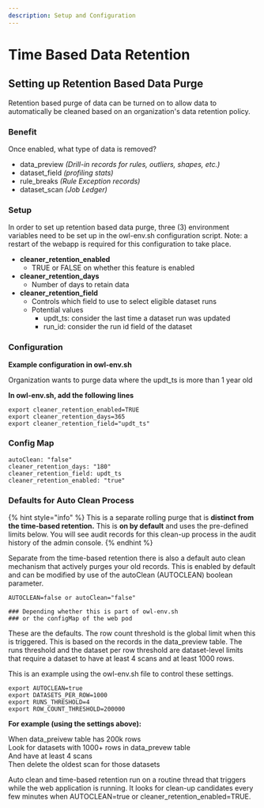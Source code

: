 ```yaml
---
description: Setup and Configuration
---
```


# Time Based Data Retention

## **Setting up Retention Based Data Purge**

Retention based purge of data can be turned on to allow data to automatically be cleaned based on an organization's data retention policy.

### **Benefit**

Once enabled, what type of data is removed?

* data\_preview _(Drill-in records for rules, outliers, shapes, etc.)_
* dataset\_field _(profiling stats)_
* rule\_breaks _(Rule Exception records)_
* dataset\_scan _(Job Ledger)_

### **Setup**

In order to set up retention based data purge, three (3) environment variables need to be set up in the owl-env.sh configuration script.  Note:  a restart of the webapp is required for this configuration to take place.

* **cleaner\_retention\_enabled**
  * TRUE or FALSE on whether this feature is enabled
* **cleaner\_retention\_days**
  * Number of days to retain data
* **cleaner\_retention\_field**
  * Controls which field to use to select eligible dataset runs
  * Potential values
    * updt\_ts:  consider the last time a dataset run was updated
    * run\_id:  consider the run id field of the dataset

### Configuration

**Example configuration in owl-env.sh**

Organization wants to purge data where the updt\_ts is more than 1 year old

**In owl-env.sh, add the following lines**

```
export cleaner_retention_enabled=TRUE
export cleaner_retention_days=365
export cleaner_retention_field="updt_ts" 
```

### Config Map

```
autoClean: "false"
cleaner_retention_days: "180"
cleaner_retention_field: updt_ts
cleaner_retention_enabled: "true"
```

### Defaults for Auto Clean Process

{% hint style="info" %}
This is a separate rolling purge that is **distinct from the time-based retention.** This is **on by default** and uses the pre-defined limits below.  You will see audit records for this clean-up process in the audit history of the admin console.
{% endhint %}

Separate from the time-based retention there is also a default auto clean mechanism that actively purges your old records.  This is enabled by default and can be modified by use of the autoClean (AUTOCLEAN) boolean parameter.&#x20;

```
AUTOCLEAN=false or autoClean="false" 

### Depending whether this is part of owl-env.sh 
### or the configMap of the web pod
```

These are the defaults. The row count threshold is the global limit when this is triggered.  This is based on the records in the data\_preview table.  The runs threshold and the dataset per row threshold are dataset-level limits that require a dataset to have at least 4 scans and at least 1000 rows.

This is an example using the owl-env.sh file to control these settings.

```
export AUTOCLEAN=true
export DATASETS_PER_ROW=1000
export RUNS_THRESHOLD=4
export ROW_COUNT_THRESHOLD=200000
```

**For example (using the settings above):**

When data\_preivew table has 200k rows \
Look for datasets with 1000+ rows in data\_prevew table \
And have at least 4 scans\
Then delete the oldest scan for those datasets

Auto clean and time-based retention run on a routine thread that triggers while the web application is running.  It looks for clean-up candidates every few minutes when AUTOCLEAN=true or cleaner\_retention\_enabled=TRUE.

